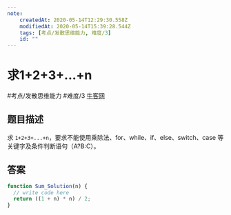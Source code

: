 ```yaml
---
note:
    createdAt: 2020-05-14T12:29:30.558Z
    modifiedAt: 2020-05-14T15:39:28.544Z
    tags: [考点/发散思维能力, 难度/3]
    id: ""
---
```

# 求1+2+3+...+n
#考点/发散思维能力 #难度/3 [牛客网](https://www.nowcoder.com/practice/7a0da8fc483247ff8800059e12d7caf1?tpId=13&tqId=11200&tPage=1&rp=1&ru=/ta/coding-interviews&qru=/ta/coding-interviews/question-ranking)
<!-- @crossnote.comment "id":"995395ff-531d-40be-b9ad-165c556b8776" -->  
## 题目描述
求 `1+2+3+...+n`，要求不能使用乘除法、for、while、if、else、switch、case 等关键字及条件判断语句（A?B:C）。

## 答案

```javascript
function Sum_Solution(n) {
  // write code here
  return ((1 + n) * n) / 2;
}
```